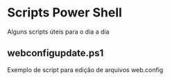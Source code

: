 # Scripts Power Shell
Alguns scripts úteis para o dia a dia

## webconfigupdate.ps1
Exemplo de script para edição de arquivos web.config
